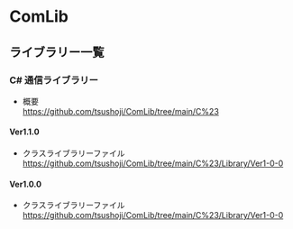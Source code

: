 # ComLib  
## ライブラリー一覧  
### C# 通信ライブラリー  
* 概要  
<https://github.com/tsushoji/ComLib/tree/main/C%23>

#### Ver1.1.0
* クラスライブラリーファイル  
<https://github.com/tsushoji/ComLib/tree/main/C%23/Library/Ver1-0-0> 

#### Ver1.0.0
* クラスライブラリーファイル  
<https://github.com/tsushoji/ComLib/tree/main/C%23/Library/Ver1-0-0> 
